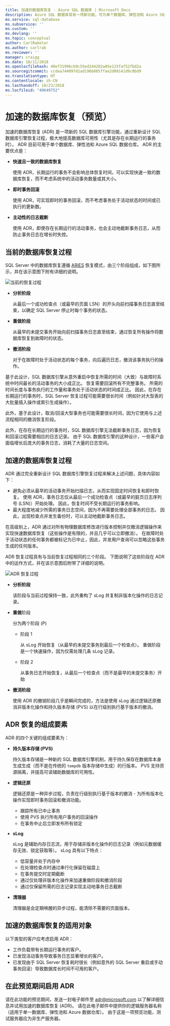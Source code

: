 ```yaml
---
title: 加速的数据库恢复 - Azure SQL 数据库 | Microsoft Docs
description: Azure SQL 数据库具有一项新功能，可为单个数据库、弹性池和 Azure SQL 数据仓库提供快速且一致的数据库恢复、即时事务回滚和主动性的日志截断。
ms.service: sql-database
ms.subservice: ''
ms.custom: ''
ms.devlang: ''
ms.topic: conceptual
author: CarlRabeler
ms.author: carlrab
ms.reviewer: ''
manager: craigg
ms.date: 10/11/2018
ms.openlocfilehash: 49ef31996cb9c55ed244202a85e123faf52fbd2a
ms.sourcegitcommit: ccdea744097d1ad196b605ffae2d09141d9c0bd9
ms.translationtype: HT
ms.contentlocale: zh-CN
ms.lasthandoff: 10/23/2018
ms.locfileid: "49649752"
---
```

# <a name="accelerated-database-recovery-preview"></a>加速的数据库恢复（预览）

加速的数据库恢复 (ADR) 是一项新的 SQL 数据库引擎功能，通过重新设计 SQL 数据库引擎恢复过程，极大地提高数据库可用性（尤其是存在长期运行的事务时）。 ADR 目前可用于单个数据库、弹性池和 Azure SQL 数据仓库。 ADR 的主要优点是：

- **快速且一致的数据库恢复**

  使用 ADR，长期运行的事务不会影响总体恢复时间，可以实现快速一致的数据库恢复，而不考虑系统中的活动事务数量或其大小。

- **即时事务回滚**

  使用 ADR，可实现即时的事务回滚，而不考虑事务处于活动状态的时间或已执行的更新数。

- **主动性的日志截断**

  使用 ADR，即使存在长期运行的活动事务，也会主动地截断事务日志，从而防止事务日志在增长时失控。

## <a name="the-current-database-recovery-process"></a>当前的数据库恢复过程

SQL Server 中的数据库恢复遵循 [ARIES](https://people.eecs.berkeley.edu/~brewer/cs262/Aries.pdf) 恢复模式，由三个阶段组成，如下图所示，并在该示意图下附有详细的说明。

![当前的恢复过程](./media/sql-database-accelerated-database-recovery/current-recovery-process.png)

- **分析阶段**

  从最后一个成功检查点（或最早的页面 LSN）的开头向前扫描事务日志直至结束，以确定 SQL Server 停止时每个事务的状态。

- **重做阶段**

  从最早的未提交事务开始向前扫描事务日志直至结束，通过恢复所有操作将数据库恢复到故障时的状态。

- **撤消阶段**

  对于在故障时处于活动状态的每个事务，向后遍历日志，撤消该事务执行的操作。

基于此设计，SQL 数据库引擎从意外重启中恢复所需的时间（大致）与故障时系统中时间最长的活动事务的大小成正比。 恢复需要回滚所有不完整事务。 所需的时间长度与事务执行的工作量和事务处于活动状态的时间成正比。 因此，在存在长期运行的事务时，SQL Server 恢复过程可能需要很长时间（例如针对大型表的大批量插入操作或索引生成操作）。

此外，基于此设计，取消/回滚大型事务也可能需要很长时间，因为它使用与上述流程相同的撤消恢复阶段。

此外，在存在长期运行的事务时，SQL 数据库引擎无法截断事务日志，因为恢复和回滚过程需要相应的日志记录。 由于 SQL 数据库引擎的这种设计，一些客户会面临增长后庞大的事务日志，消耗了大量的日志空间。

## <a name="the-accelerated-database-recovery-process"></a>加速的数据库恢复过程

ADR 通过完全重新设计 SQL 数据库引擎恢复过程来解决上述问题，具体内容如下：

- 避免必须从最早的活动事务开始扫描日志，从而实现固定时间恢复和即时恢复。 使用 ADR，事务日志仅从最后一个成功检查点（或最早的脏页日志序列号 (LSN)）开始处理。 因此，恢复时间不受长期运行的事务影响。
- 最大程度地减少所需的事务日志空间，因为不再需要处理全部事务的日志。 因此，出现检查点并发生备份时，可以主动地截断事务日志。

在高级别上，ADR 通过对所有物理数据库修改进行版本控制并仅撤消逻辑操作来实现快速数据库恢复（这些操作是有限的，并且几乎可以立即撤消）。 在故障时处于活动状态的任何事务都被标记为已中止，因此，并发用户查询可以忽略这些事务生成的任何版本。

ADR 恢复过程具有与当前恢复过程相同的三个阶段。 下图说明了这些阶段在 ADR 中的运作方式，并在该示意图后附带了详细的说明。

![ADR 恢复过程](./media/sql-database-accelerated-database-recovery/adr-recovery-process.png)

- **分析阶段**

  该阶段与当前过程保持一致，此外重构了 sLog 并复制非版本化操作的日志记录。
- **重做**阶段

  分为两个阶段 (P)
  - 阶段 1

      从 sLog 开始恢复（从最早的未提交事务到最后一个检查点）。 重做阶段是一个快速操作，因为仅需处理几条 sLog 记录。
  - 阶段 2

     从事务日志开始恢复，从最后一个检查点（而不是最早的未提交事务）开始
- **撤消阶段**

   使用 ADR 的撤销阶段几乎是瞬间完成的，方法是使用 sLog 通过逻辑还原撤消非版本化操作和持久版本存储 (PVS) 以在行级别执行基于版本的撤消。

## <a name="adr-recovery-components"></a>ADR 恢复的组成要素

ADR 的四个关键的组成要素为：

- **持久版本存储 (PVS)**

  持久版本存储是一种新的 SQL 数据库引擎机制，用于持久保存在数据库本身生成生成（而不是在传统的 `tempdb` 版本存储中生成）的行版本。 PVS 支持资源隔离，并提高可读辅助数据库的可用性。

- **逻辑还原**

  逻辑还原是一种异步过程，负责在行级别执行基于版本的撤消 - 为所有版本化操作实现即时事务回滚和撤消功能。

  - 跟踪所有已中止事务
  - 使用 PVS 执行所有用户事务的回滚操作
  - 在事务中止后立即发布所有锁定

- **sLog**

  sLog 是辅助内存日志流，用于存储非版本化操作的日志记录（例如元数据缓存无效、锁定获取等）。 sLog 具有以下特点：

  - 低容量并处于内存中
  - 在处理检查点时通过串行化保留在磁盘上
  - 在事务提交时定期截断
  - 通过仅处理非版本化操作来加速重做阶段和撤消阶段  
  - 通过仅保留所需的日志记录实现主动地事务日志截断

- **清理器**

  清理器是会定期唤醒的异步过程，能清除不需要的页面版本。

## <a name="who-should-consider-accelerated-database-recovery"></a>加速的数据库恢复的适用对象

以下类型的客户应考虑启用 ADR：

- 工作负载带有长期运行事务的客户。
- 已发现活动事务导致事务日志显著增长的客户。  
- 已发现由于 SQL Server 恢复耗时很长（例如意外的 SQL Server 重启或手动事务回滚）导致数据库长时间不可用的客户。

## <a name="to-enable-adr-during-this-preview-period"></a>在此预览期间启用 ADR

请在此功能的预览期间，发送一封电子邮件至 [adr@microsoft.com](mailto:adr@microsoft.com) 以了解详细信息并试用加速的数据库恢复 (ADR)。 请在此电子邮件中提供你的逻辑服务器名称（适用于单一数据库、弹性池和 Azure 数据仓库）。 由于这是一项预览功能，测试服务器应为非生产服务器。
